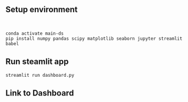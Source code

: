 ## Setup environment
```


conda activate main-ds
pip install numpy pandas scipy matplotlib seaborn jupyter streamlit babel
```

## Run steamlit app
```
streamlit run dashboard.py
```

## Link to Dashboard
```
